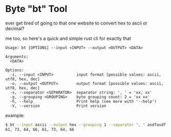# Byte "bt" Tool

ever get tired of going to that one website to convert hex to ascii or decimal?

me too, so here's a quick and simple rust cli for exactly that

```
Usage: bt [OPTIONS] --input <INPUT> --output <OUTPUT> <DATA>

Arguments:
  <DATA>  

Options:
  -i, --input <INPUT>          input format [possible values: ascii, utf8, hex, dec]
  -o, --output <OUTPUT>        output format [possible values: ascii, utf8, hex, dec]
  -s, --separator <SEPARATOR>  separator string: ', ' = 'xx, xx'
  -g, --grouping <GROUPING>    byte grouping count: 2 = 'xx xx'
  -h, --help                   Print help (see more with '--help')
  -V, --version                Print version
```

example:

```bash
$ bt --input ascii --output hex --grouping 1 --separator ", " asdfasdf
61, 73, 64, 66, 61, 73, 64, 66
```

